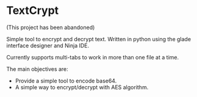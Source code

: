 # TextCrypt
(This project has been abandoned)

Simple tool to encrypt and decrypt text.
Written in python using the glade interface designer and Ninja IDE.

Currently supports multi-tabs to work in more than one file at a time.

The main objectives are:

* Provide a simple tool to encode base64.
* A simple way to encrypt/decrypt with AES algorithm.
